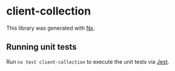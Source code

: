 # client-collection

This library was generated with [Nx](https://nx.dev).

## Running unit tests

Run `nx test client-collection` to execute the unit tests via [Jest](https://jestjs.io).
